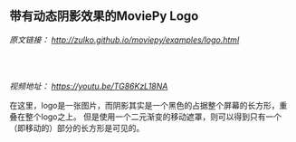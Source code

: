 ## 带有动态阴影效果的MoviePy Logo

*原文链接：
http://zulko.github.io/moviepy/examples/logo.html*

</br>
</br>

*视频地址：
https://youtu.be/TG86KzL18NA*
</br>

在这里，logo是一张图片，而阴影其实是一个黑色的占据整个屏幕的长方形，重叠在整个logo之上。
但是使用一个二元渐变的移动遮罩，则可以得到只有一个（即移动的）部分的长方形是可见的。